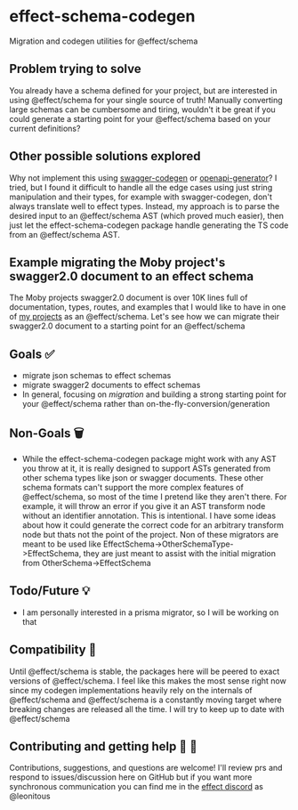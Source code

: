 # effect-schema-codegen

Migration and codegen utilities for @effect/schema

## Problem trying to solve

You already have a schema defined for your project, but are interested in using @effect/schema for your single source of truth! Manually converting large schemas can be cumbersome and tiring, wouldn't it be great if you could generate a starting point for your @effect/schema based on your current definitions?

## Other possible solutions explored

Why not implement this using [swagger-codegen](https://github.com/swagger-api/swagger-codegen) or [openapi-generator](https://github.com/OpenAPITools/openapi-generator)? I tried, but I found it difficult to handle all the edge cases using just string manipulation and their types, for example with swagger-codegen, don't always translate well to effect types. Instead, my approach is to parse the desired input to an @effect/schema AST (which proved much easier), then just let the effect-schema-codegen package handle generating the TS code from an @effect/schema AST.

## Example migrating the Moby project's swagger2.0 document to an effect schema

The Moby projects swagger2.0 document is over 10K lines full of documentation, types, routes, and examples that I would like to have in one of [my projects](https://github.com/leonitousconforti/the-moby-effect) as an @effect/schema. Let's see how we can migrate their swagger2.0 document to a starting point for an @effect/schema

## Goals :white_check_mark:

- migrate json schemas to effect schemas
- migrate swagger2 documents to effect schemas
- In general, focusing on *migration* and building a strong starting point for your @effect/schema rather than on-the-fly-conversion/generation

## Non-Goals :wastebasket:

- While the effect-schema-codegen package might work with any AST you throw at it, it is really designed to support ASTs generated from other schema types like json or swagger documents. These other schema formats can't support the more complex features of @effect/schema, so most of the time I pretend like they aren't there. For example, it will throw an error if you give it an AST transform node without an identifier annotation. This is intentional. I have some ideas about how it could generate the correct code for an arbitrary transform node but thats not the point of the project. Non of these migrators are meant to be used like EffectSchema->OtherSchemaType->EffectSchema, they are just meant to assist with the initial migration from OtherSchema->EffectSchema

## Todo/Future :bulb:

- I am personally interested in a prisma migrator, so I will be working on that

## Compatibility :closed_lock_with_key:

Until @effect/schema is stable, the packages here will be peered to exact versions of @effect/schema. I feel like this makes the most sense right now since my codegen implementations heavily rely on the internals of @effect/schema and @effect/schema is a constantly moving target where breaking changes are released all the time. I will try to keep up to date with @effect/schema

## Contributing and getting help :speech_balloon: :beers:

Contributions, suggestions, and questions are welcome! I'll review prs and respond to issues/discussion here on GitHub but if you want more synchronous communication you can find me in the [effect discord](https://discord.gg/effect-ts) as @leonitous
